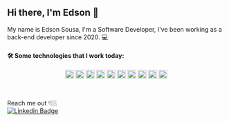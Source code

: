 ## Hi there, I'm Edson 👋

My name is Edson Sousa, I'm a Software Developer, I've been working as a back-end developer since 2020. :computer:

<h4>🛠 Some technologies that I work today: </h4>
<p align="center">
  <code><img height="20" src="https://img.shields.io/badge/-JavaScript-black?style=flat&logo=javascript"></code>
  <code><img height="20" src="https://img.shields.io/badge/-TypeScript-black?style=flat&logo=typescript"></code>
  <code><img height="20" src="https://img.shields.io/badge/-Nodejs-black?style=flat&logo=Node.js"></code>
  <code><img height="20" src="https://img.shields.io/badge/-React-black?style=flat&logo=react"></code>
  <code><img height="20" src="https://img.shields.io/badge/-Docker-black?style=flat-square&logo=docker"></code>
    <code><img height="20" src="https://img.shields.io/badge/-Jest-green?style=flat-square&logo=jest"></code>
  <code><img height="20" src="https://img.shields.io/badge/-PostgreSQL-336791?style=flat-square&logo=postgresql"></code>
  <code><img height="20" src="https://img.shields.io/badge/-MySQL-black?style=flat"></code>
    <code><img height="20" src="https://img.shields.io/badge/-MongoDb-007ACC?style=flat&logo=mongodb"></code>
   <code><img height="20" src="https://img.shields.io/badge/-NestJs-007ACC?style=flat&logo=nestjs"></code>
</p>
<br /> 

Reach me out 👇🏼 <br /> 
 [![Linkedin Badge](https://img.shields.io/badge/-LinkedIn-blue?style=flat-square&logo=Linkedin&logoColor=white&link=https://www.linkedin.com/in/isadora-rodrigues-stangarlin-48402b141/)](https://www.linkedin.com/in/edson-sousa-936277b5/) 
